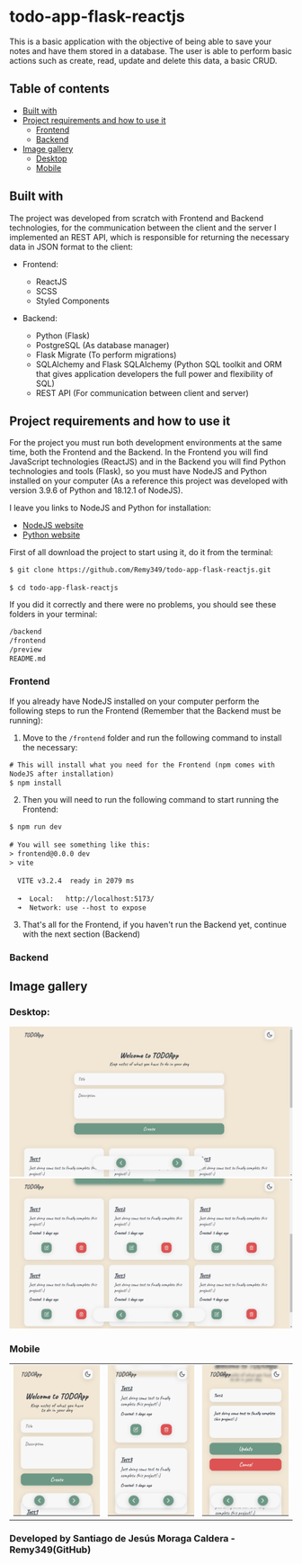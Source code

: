 # todo-app-flask-reactjs

This is a basic application with the objective of being able to save your notes and have them stored in a database. The user is able to perform basic actions such as create, read, update and delete this data, a basic CRUD.

## Table of contents

- [Built with](#built-with)
- [Project requirements and how to use it](#project-requirements-and-how-to-use-it)
  - [Frontend](#frontend)
  - [Backend](#backend)
- [Image gallery](#image-gallery)
  - [Desktop](#desktop)
  - [Mobile](#mobile)

## Built with

The project was developed from scratch with Frontend and Backend technologies, for the communication between the client and the server I implemented an REST API, which is responsible for returning the necessary data in JSON format to the client:

- Frontend:
  - ReactJS
  - SCSS
  - Styled Components

- Backend:
  - Python (Flask)
  - PostgreSQL (As database manager)
  - Flask Migrate (To perform migrations)
  - SQLAlchemy and Flask SQLAlchemy (Python SQL toolkit and ORM that gives application developers the full power and flexibility of SQL)
  - REST API (For communication between client and server)

## Project requirements and how to use it

For the project you must run both development environments at the same time, both the Frontend and the Backend. In the Frontend you will find JavaScript technologies (ReactJS) and in the Backend you will find Python technologies and tools (Flask), so you must have NodeJS and Python installed on your computer (As a reference this project was developed with version 3.9.6 of Python and 18.12.1 of NodeJS).

I leave you links to NodeJS and Python for installation:
  - [NodeJS website](https://nodejs.org/en/)
  - [Python website](https://www.python.org/)

First of all download the project to start using it, do it from the terminal:

```shell
$ git clone https://github.com/Remy349/todo-app-flask-reactjs.git

$ cd todo-app-flask-reactjs
```

If you did it correctly and there were no problems, you should see these folders in your terminal:

```shell
/backend
/frontend
/preview
README.md
```

### Frontend

If you already have NodeJS installed on your computer perform the following steps to run the Frontend (Remember that the Backend must be running):

1. Move to the `/frontend` folder and run the following command to install the necessary:

```shell
# This will install what you need for the Frontend (npm comes with NodeJS after installation)
$ npm install
```

2. Then you will need to run the following command to start running the Frontend:

```shell
$ npm run dev

# You will see something like this:
> frontend@0.0.0 dev
> vite

  VITE v3.2.4  ready in 2079 ms

  ➜  Local:   http://localhost:5173/
  ➜  Network: use --host to expose
```

3. That's all for the Frontend, if you haven't run the Backend yet, continue with the next section (Backend)

### Backend

## Image gallery

### Desktop:

![PREVIEW](./preview/preview.png)
![PREVIEW](./preview/preview1.png)

### Mobile

<table>
  <tr>
    <td>
      <img src="./preview/preview-m.png" alt="Mobile" title="Mobile version" width="100%" />
    </td>
    <td>
      <img src="./preview/preview-m1.png" alt="Mobile" title="Mobile version" width="100%" />
    </td>
    <td>
      <img src="./preview/preview-m2.png" alt="Mobile" title="Mobile version" width="100%" />
    </td>
  </tr>
</table>

### Developed by Santiago de Jesús Moraga Caldera - Remy349(GitHub)
